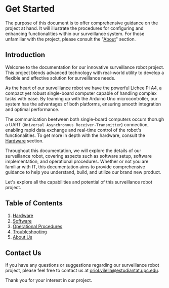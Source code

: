 # Get Started

The purpose of this document is to offer comprehensive guidance on the project at hand. It will illustrate the procedures for configuring and enhancing functionalities within our surveillance system. For those unfamiliar with the project, please consult the "[About](./about_us.md)" section.

## Introduction

Welcome to the documentation for our innovative surveillance robot project. This project blends advanced technology with real-world utility to develop a flexible and effective solution for surveillance needs.

As the heart of our surveillance robot we have the powerful Lichee Pi A4, a compact yet robust single-board computer capable of handling complex tasks with ease. By teaming up with the Arduino Uno microcontroller, our system has the advantages of both platforms, ensuring smooth integration and optimal performance.

The communication beetween both single-board computers occurs thorugh a UART (`Universal Asynchronous Receiver-Transmitter`) connection, enabling rapid data exchange and real-time control of the robot's functionalities. To get more in depth with the hardware, consult the [Hardware](./hardware.md) section.

Throughout this documentation, we will explore the details of our surveillance robot, covering aspects such as software setup, software implementation, and operational procedures. Whether or not you are familiar with IT, this documentation aims to provide comprehensive guidance to help you understand, build, and utilize our brand new product.

Let's explore all the capabilities and potential of this surveillance robot project.

## Table of Contents

1. [Hardware](./hardware.md)
2. [Software](./software.md)
3. [Operational Procedures](./operational_procedures.md)
4. [Troubleshooting](./troubleshooting.md)
5. [About Us](./about_us.md)

## Contact Us

If you have any questions or suggestions regarding our surveillance robot project, please feel free to contact us at [oriol.vilella@estudiantat.upc.edu](mailto:oriol.vilella@estudiantat.upc.edu).

Thank you for your interest in our project.